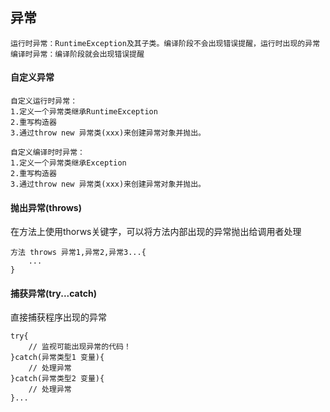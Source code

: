 ## 异常
    运行时异常：RuntimeException及其子类。编译阶段不会出现错误提醒，运行时出现的异常
    编译时异常：编译阶段就会出现错误提醒

#### 自定义异常
    自定义运行时异常：
    1.定义一个异常类继承RuntimeException
    2.重写构造器
    3.通过throw new 异常类(xxx)来创建异常对象并抛出。

    自定义编译时时异常：
    1.定义一个异常类继承Exception
    2.重写构造器
    3.通过throw new 异常类(xxx)来创建异常对象并抛出。
    
#### 抛出异常(throws)
在方法上使用thorws关键字，可以将方法内部出现的异常抛出给调用者处理
    
    方法 throws 异常1,异常2,异常3...{
        ...
    }

#### 捕获异常(try...catch)
直接捕获程序出现的异常

    try{
        // 监视可能出现异常的代码！
    }catch(异常类型1 变量){
        // 处理异常
    }catch(异常类型2 变量){
        // 处理异常
    }...